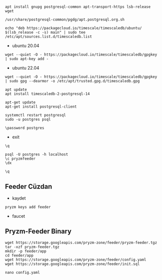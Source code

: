 #
```
apt install gnupg postgresql-common apt-transport-https lsb-release wget

/usr/share/postgresql-common/pgdg/apt.postgresql.org.sh

echo "deb https://packagecloud.io/timescale/timescaledb/ubuntu/ $(lsb_release -c -s) main" | sudo tee /etc/apt/sources.list.d/timescaledb.list
```
* ubuntu 20.04
```
wget --quiet -O - https://packagecloud.io/timescale/timescaledb/gpgkey | sudo apt-key add -
```
* ubuntu 22.04
```
wget --quiet -O - https://packagecloud.io/timescale/timescaledb/gpgkey | sudo gpg --dearmor -o /etc/apt/trusted.gpg.d/timescaledb.gpg
```
```
apt update
apt install timescaledb-2-postgresql-14

apt-get update
apt-get install postgresql-client
```
```
systemctl restart postgresql
sudo -u postgres psql
```
```
\password postgres
```
* exit
```
\q
```

```
psql -U postgres -h localhost
\c pryzmfeeder
\dx
```
```
\q
```
## Feeder Cüzdan
* kaydet
```
pryzm keys add feeder
```
* faucet
  
## Pryzm-Feeder Binary
```
wget https://storage.googleapis.com/pryzm-zone/feeder/pryzm-feeder.tgz
tar -xzf pryzm-feeder.tgz
mkdir -p feeder/app
cd feeder/app
wget https://storage.googleapis.com/pryzm-zone/feeder/config.yaml
wget https://storage.googleapis.com/pryzm-zone/feeder/init.sql
```
```
nano config.yaml
```







